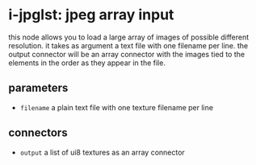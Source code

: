 # i-jpglst: jpeg array input

this node allows you to load a large array of images of possible different
resolution. it takes as argument a text file with one filename per line. the
output connector will be an array connector with the images tied to the
elements in the order as they appear in the file.

## parameters

* `filename` a plain text file with one texture filename per line

## connectors

* `output` a list of ui8 textures as an array connector
